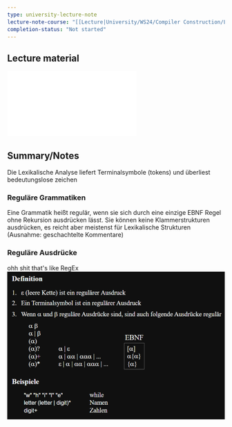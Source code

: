 ```yaml
---
type: university-lecture-note
lecture-note-course: "[[Lecture|University/WS24/Compiler Construction/Lecture]]"
completion-status: "Not started"
---
```

## Lecture material
![](_attachments/02.Scanning.pdf)
## Summary/Notes
Die Lexikalische Analyse liefert Terminalsymbole (tokens) und überliest bedeutungslose zeichen

### Reguläre Grammatiken
Eine Grammatik heißt regulär, wenn sie sich durch eine einzige EBNF Regel ohne Rekursion ausdrücken lässt. Sie können keine Klammerstrukturen ausdrücken, es reicht aber meistenst für Lexikalische Strukturen (Ausnahme: geschachtelte Kommentare)

### Reguläre Ausdrücke
ohh shit that's like RegEx
![500](_attachments/Pasted%20image%2020241017084524.png)

